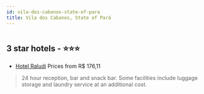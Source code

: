 ```yaml
---
id: vila-dos-cabanos-state-of-para
title: Vila dos Cabanos, State of Pará
---
```


<center><img src="https://static.hotelurbano.com/reservas/prod0/9/9657/5ae36e2c6c51c_hotel-raludi.jpg" alt="" /></center>


##  3 star hotels - ⭐️⭐️⭐️

-    [Hotel Raludi](https://us.hurb.com/hotels/vila-dos-cabanos/hotel-raludi-9657?cmp=18055) Prices from R$ 176,11
   > 24 hour reception, bar and snack bar. Some facilities include luggage storage and laundry service at an additional cost.

